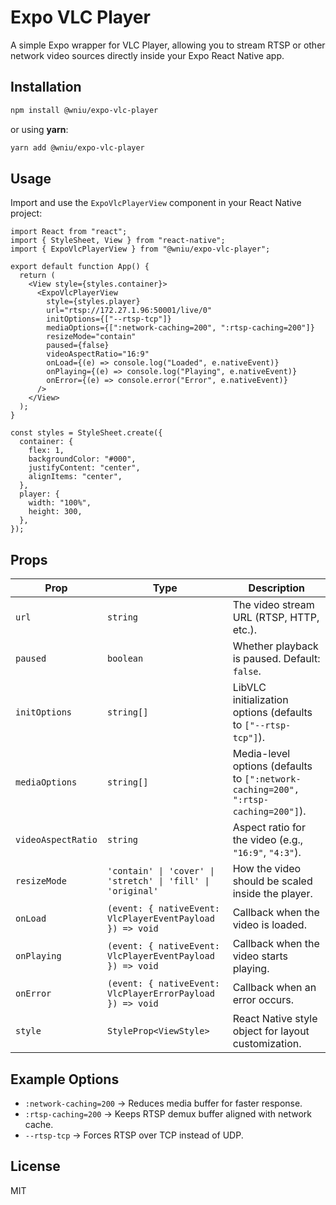 # Expo VLC Player

A simple Expo wrapper for VLC Player, allowing you to stream RTSP or other network video sources directly inside your Expo React Native app.

## Installation

```bash
npm install @wniu/expo-vlc-player
```

or using **yarn**:

```bash
yarn add @wniu/expo-vlc-player
```

## Usage

Import and use the `ExpoVlcPlayerView` component in your React Native project:

```tsx
import React from "react";
import { StyleSheet, View } from "react-native";
import { ExpoVlcPlayerView } from "@wniu/expo-vlc-player";

export default function App() {
  return (
    <View style={styles.container}>
      <ExpoVlcPlayerView
        style={styles.player}
        url="rtsp://172.27.1.96:50001/live/0"
        initOptions={["--rtsp-tcp"]}
        mediaOptions={[":network-caching=200", ":rtsp-caching=200"]}
        resizeMode="contain"
        paused={false}
        videoAspectRatio="16:9"
        onLoad={(e) => console.log("Loaded", e.nativeEvent)}
        onPlaying={(e) => console.log("Playing", e.nativeEvent)}
        onError={(e) => console.error("Error", e.nativeEvent)}
      />
    </View>
  );
}

const styles = StyleSheet.create({
  container: {
    flex: 1,
    backgroundColor: "#000",
    justifyContent: "center",
    alignItems: "center",
  },
  player: {
    width: "100%",
    height: 300,
  },
});
```

## Props

| Prop              | Type                                | Description                                                                 |
|-------------------|-------------------------------------|-----------------------------------------------------------------------------|
| `url`             | `string`                            | The video stream URL (RTSP, HTTP, etc.).                                    |
| `paused`          | `boolean`                           | Whether playback is paused. Default: `false`.                               |
| `initOptions`     | `string[]`                          | LibVLC initialization options (defaults to `["--rtsp-tcp"]`).                |
| `mediaOptions`    | `string[]`                          | Media-level options (defaults to `[":network-caching=200", ":rtsp-caching=200"]`). |
| `videoAspectRatio`| `string`                            | Aspect ratio for the video (e.g., `"16:9"`, `"4:3"`).                       |
| `resizeMode`      | `'contain' \| 'cover' \| 'stretch' \| 'fill' \| 'original'` | How the video should be scaled inside the player.                           |
| `onLoad`          | `(event: { nativeEvent: VlcPlayerEventPayload }) => void` | Callback when the video is loaded.                                          |
| `onPlaying`       | `(event: { nativeEvent: VlcPlayerEventPayload }) => void` | Callback when the video starts playing.                                     |
| `onError`         | `(event: { nativeEvent: VlcPlayerErrorPayload }) => void` | Callback when an error occurs.                                              |
| `style`           | `StyleProp<ViewStyle>`              | React Native style object for layout customization.                         |

## Example Options

- `:network-caching=200` → Reduces media buffer for faster response.  
- `:rtsp-caching=200` → Keeps RTSP demux buffer aligned with network cache.  
- `--rtsp-tcp` → Forces RTSP over TCP instead of UDP.  

## License

MIT
